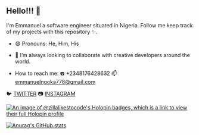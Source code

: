 ## Hello!!! 👋

I'm Emmanuel a software engineer situated in Nigeria. Follow me keep track of my projects with this repository :sparkles:.

- 😄 Pronouns: He, Him, His

- 👯 I’m always looking to collaborate with creative developers around the world.

- How to reach me: :telephone: +2348176428632 :mailbox: emmanuelngoka778@gmail.com




:bird: [TWITTER](https://twitter.com/zillathefirst) :camera: [INSTAGRAM](https://instagram.com/the_emmanuelngoka)

[![An image of @zillalikestocode's Holopin badges, which is a link to view their full Holopin profile](https://holopin.me/zillalikestocode)](https://holopin.io/@zillalikestocode)

[![Anurag's GitHub stats](https://github-readme-stats.vercel.app/api?username=zillalikestocode)](https://github.com/anuraghazra/github-readme-stats)
<!--
**zillalikestocode/zillalikestocode** is a ✨ _special_ ✨ repository because its `README.md` (this file) appears on your GitHub profile.

Here are some ideas to get you started:

- 🔭 I’m currently working on ...
- 🌱 I’m currently learning ...
- 👯 I’m looking to collaborate on ...
- 🤔 I’m looking for help with ...
- 💬 Ask me about ...
- 📫 How to reach me: ...
- 😄 Pronouns: ...
- ⚡ Fun fact: ...
-->
